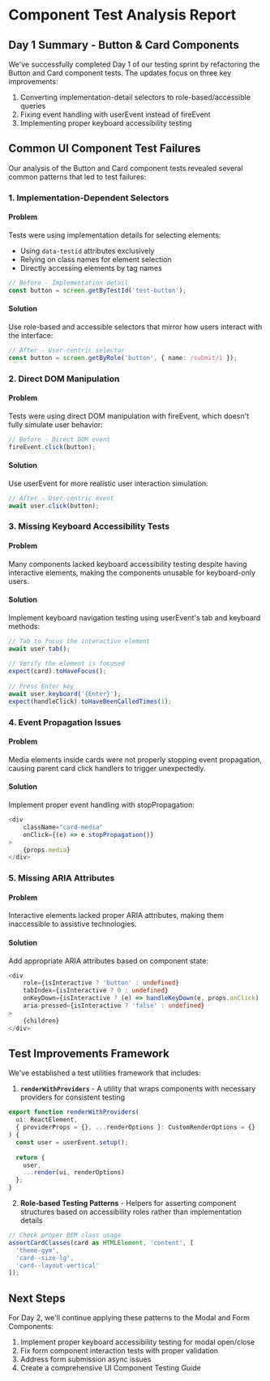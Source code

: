 # Component Test Analysis Report

## Day 1 Summary - Button & Card Components

We've successfully completed Day 1 of our testing sprint by refactoring the Button and Card component tests. The updates focus on three key improvements:

1. Converting implementation-detail selectors to role-based/accessible queries
2. Fixing event handling with userEvent instead of fireEvent
3. Implementing proper keyboard accessibility testing

## Common UI Component Test Failures

Our analysis of the Button and Card component tests revealed several common patterns that led to test failures:

### 1. Implementation-Dependent Selectors

#### Problem
Tests were using implementation details for selecting elements:
- Using `data-testid` attributes exclusively
- Relying on class names for element selection
- Directly accessing elements by tag names

```typescript
// Before - Implementation detail
const button = screen.getByTestId('test-button');
```

#### Solution
Use role-based and accessible selectors that mirror how users interact with the interface:

```typescript
// After - User-centric selector
const button = screen.getByRole('button', { name: /submit/i });
```

### 2. Direct DOM Manipulation

#### Problem
Tests were using direct DOM manipulation with fireEvent, which doesn't fully simulate user behavior:

```typescript
// Before - Direct DOM event
fireEvent.click(button);
```

#### Solution
Use userEvent for more realistic user interaction simulation:

```typescript
// After - User-centric event
await user.click(button);
```

### 3. Missing Keyboard Accessibility Tests

#### Problem
Many components lacked keyboard accessibility testing despite having interactive elements, making the components unusable for keyboard-only users.

#### Solution
Implement keyboard navigation testing using userEvent's tab and keyboard methods:

```typescript
// Tab to focus the interactive element
await user.tab();
        
// Verify the element is focused
expect(card).toHaveFocus();
        
// Press Enter key
await user.keyboard('{Enter}');
expect(handleClick).toHaveBeenCalledTimes(1);
```

### 4. Event Propagation Issues

#### Problem
Media elements inside cards were not properly stopping event propagation, causing parent card click handlers to trigger unexpectedly.

#### Solution
Implement proper event handling with stopPropagation:

```typescript
<div 
    className="card-media" 
    onClick={(e) => e.stopPropagation()}
>
    {props.media}
</div>
```

### 5. Missing ARIA Attributes

#### Problem
Interactive elements lacked proper ARIA attributes, making them inaccessible to assistive technologies.

#### Solution
Add appropriate ARIA attributes based on component state:

```typescript
<div
    role={isInteractive ? 'button' : undefined}
    tabIndex={isInteractive ? 0 : undefined}
    onKeyDown={isInteractive ? (e) => handleKeyDown(e, props.onClick) : undefined}
    aria-pressed={isInteractive ? 'false' : undefined}
>
    {children}
</div>
```

## Test Improvements Framework

We've established a test utilities framework that includes:

1. **`renderWithProviders`** - A utility that wraps components with necessary providers for consistent testing

```typescript
export function renderWithProviders(
  ui: ReactElement,
  { providerProps = {}, ...renderOptions }: CustomRenderOptions = {}
) {
  const user = userEvent.setup();
  
  return {
    user,
    ...render(ui, renderOptions)
  };
}
```

2. **Role-based Testing Patterns** - Helpers for asserting component structures based on accessibility roles rather than implementation details

```typescript
// Check proper BEM class usage
assertCardClasses(card as HTMLElement, 'content', [
  'theme-gym', 
  'card--size-lg', 
  'card--layout-vertical'
]);
```

## Next Steps

For Day 2, we'll continue applying these patterns to the Modal and Form Components:

1. Implement proper keyboard accessibility testing for modal open/close
2. Fix form component interaction tests with proper validation
3. Address form submission async issues
4. Create a comprehensive UI Component Testing Guide 